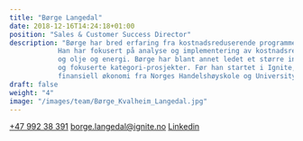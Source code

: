 ```yaml
---
title: "Børge Langedal"
date: 2018-12-16T14:24:18+01:00
position: "Sales & Customer Success Director"
description: "Børge har bred erfaring fra kostnadsreduserende programmer og har gjennomført en rekke prosjekter for store selskaper i Norge og Europa. 
            Han har fokusert på analyse og implementering av kostnadsreduserende tiltak primært for kunder innen næringsmiddel, bygningsbransjen, 
            og olje og energi. Børge har blant annet ledet et større innkjøpsprogram for et norsk byggkonsern bestående av reforhandling av avtaler 
            og fokuserte kategori-prosjekter. Før han startet i Ignite, var Børge konsulent i BCG. Børge er utdannet siviløkonom med spesialisering i
            finansiell økonomi fra Norges Handelshøyskole og University of California"
draft: false
weight: "4"
image: "/images/team/Børge_Kvalheim_Langedal.jpg"
---
```


<a class="phoneto" href="tel:+47 992 38 391"><i class="fas fa-phone"></i>+47 992 38 391</a>
<a class="mailto" href="mailto:borge.langedal@ignite.no"><i class="fas fa-envelope"></i>borge.langedal@ignite.no</a>
<a class="mailto" target="_blank" href="https://www.linkedin.com/in/b%C3%B8rge-langedal-4ab84b7a/"><i class="fab fa-linkedin-in"></i>Linkedin</a>
